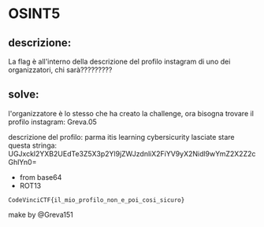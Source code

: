 # OSINT5

## descrizione:
La flag è all'interno della descrizione del profilo instagram di uno dei organizzatori, chi sarà?????????

## solve:

l'organizzatore è lo stesso che ha creato la challenge, ora bisogna trovare il profilo instagram: Greva.05

descrizione del profilo:
  parma
  itis
  learning cybersicurity
  lasciate stare questa stringa:
  UGJxckl2YXB2UEdTe3Z5X3p2Yl9jZWJzdnliX2FiYV9yX2Nidl9wYmZ2X2Z2cGhlYn0=

- from base64
- ROT13

`CodeVinciCTF{il_mio_profilo_non_e_poi_cosi_sicuro}`

make by @Greva151
